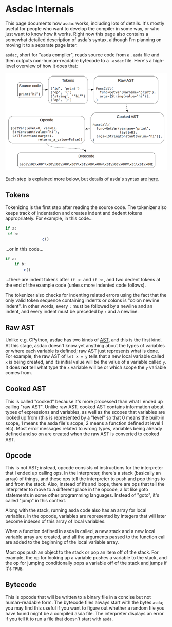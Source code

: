 # Asdac Internals

This page documents how `asdac` works, including lots of details. It's
mostly useful for people who want to develop the compiler in some way, or who
just want to know how it works. Right now this page also contains a somewhat
detailed description of asda's syntax, although I'm planning on moving it to a
separate page later.

`asdac`, short for "asda compiler", reads source code from a `.asda` file and
then outputs non-human-readable bytecode to a `.asdac` file. Here's a
high-level overview of how it does that:

![](asdac.png)

Each step is explained more below, but details of asda's syntax are
[here](syntax.md).


## Tokens

Tokenizing is the first step after reading the source code. The tokenizer also
keeps track of indentation and creates indent and dedent tokens appropriately.
For example, in this code...

```js
if a:
 if b:
                c()
```

...or in this code...

```js
if a:
    if b:
        c()
```

...there are indent tokens after `if a:` and `if b:`, and two dedent tokens at
the end of the example code (unless more indented code follows).

The tokenizer also checks for indenting related errors using the fact that the
only valid token sequence containing indents or colons is "colon newline
indent". In other words, every `:` must be followed by a newline and an indent,
and every indent must be preceded by `:` and a newline.


## Raw AST

Unlike e.g. CPython, asdac has two kinds of [AST], and this is the first kind.
At this stage, asdac doesn't know yet anything about the types of variables or
where each variable is defined; raw AST just represents what is done. For
example, the raw AST of `let x = y` tells that a new local variable called `x`
is being created, and its initial value will be the value of a variable called
`y`. It does **not** tell what type the `x` variable will be or which scope the
`y` variable comes from.

[AST]: https://en.wikipedia.org/wiki/Abstract_syntax_tree


## Cooked AST

This is called "cooked" because it's more processed than what I ended up
calling "raw AST". Unlike raw AST, cooked AST contains information about types
of expressions and variables, as well as the scopes that variables are looked
up from (this is represented by a "level" so that 0 means the built-in scope, 1
means the asda file's scope, 2 means a function defined at level 1 etc). Most
error messages related to wrong types, variables being already defined and so
on are created when the raw AST is converted to cooked AST.


## Opcode

This is not AST; instead, opcode consists of instructions for the interpreter
that I ended up calling ops. In the interpreter, there's a stack (basically an
array) of things, and these ops tell the interpreter to push and pop things to
and from the stack. Also, instead of ifs and loops, there are ops that tell the
interpreter to move to a different place in the opcode, a lot like goto
statements in some other programming languages. Instead of "goto", it's called
"jump" in this context.

Along with the stack, running asda code also has an array for local variables.
In the opcode, variables are represented by integers that will later become
indexes of this array of local variables.

When a function defined in asda is called, a new stack and a new local variable
array are created, and all the arguments passed to the function call are added
to the beginning of the local variable array.

Most ops push an object to the stack or pop an item off of the stack. For
example, the op for looking up a variable pushes a variable to the stack, and
the op for jumping conditionally pops a variable off of the stack and jumps if
it's `TRUE`.


## Bytecode

This is opcode that will be written to a binary file in a concise but not
human-readable form. The bytecode files always start with the bytes `asda`; you
may find this useful if you want to figure out whether a random file you have
found might be a compiled asda file. The interpreter displays an error if you
tell it to run a file that doesn't start with `asda`.
